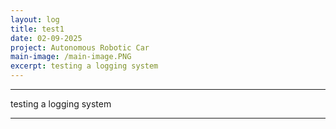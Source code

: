 ```yaml
---
layout: log
title: test1
date: 02-09-2025
project: Autonomous Robotic Car
main-image: /main-image.PNG
excerpt: testing a logging system
---
```


---
testing a logging system

---